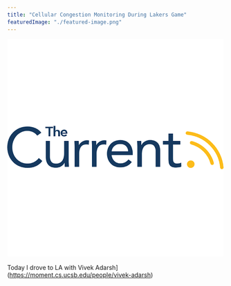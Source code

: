 ```yaml
---
title: "Cellular Congestion Monitoring During Lakers Game"
featuredImage: "./featured-image.png"
---
```


<div class="img-right"><img src="./featured-image.png" alt="The Current"></div>

Today I drove to LA with Vivek Adarsh](https://moment.cs.ucsb.edu/people/vivek-adarsh)